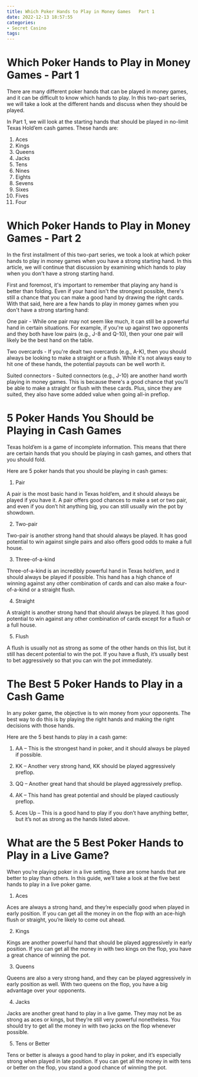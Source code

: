 ```yaml
---
title: Which Poker Hands to Play in Money Games   Part 1
date: 2022-12-13 18:57:55
categories:
- Secret Casino
tags:
---
```



#  Which Poker Hands to Play in Money Games - Part 1

There are many different poker hands that can be played in money games, and it can be difficult to know which hands to play. In this two-part series, we will take a look at the different hands and discuss when they should be played.

In Part 1, we will look at the starting hands that should be played in no-limit Texas Hold’em cash games. These hands are:

1. Aces
2. Kings
3. Queens
4. Jacks
5. Tens
6. Nines
7. Eights
8. Sevens
9. Sixes
10. Fives
11. Four

#  Which Poker Hands to Play in Money Games - Part 2

In the first installment of this two-part series, we took a look at which poker hands to play in money games when you have a strong starting hand. In this article, we will continue that discussion by examining which hands to play when you don't have a strong starting hand.

First and foremost, it's important to remember that playing any hand is better than folding. Even if your hand isn't the strongest possible, there's still a chance that you can make a good hand by drawing the right cards. With that said, here are a few hands to play in money games when you don't have a strong starting hand:

One pair - While one pair may not seem like much, it can still be a powerful hand in certain situations. For example, if you're up against two opponents and they both have low pairs (e.g., J-8 and Q-10), then your one pair will likely be the best hand on the table.

Two overcards - If you're dealt two overcards (e.g., A-K), then you should always be looking to make a straight or a flush. While it's not always easy to hit one of these hands, the potential payouts can be well worth it.

Suited connectors - Suited connectors (e.g., J-10) are another hand worth playing in money games. This is because there's a good chance that you'll be able to make a straight or flush with these cards. Plus, since they are suited, they also have some added value when going all-in preflop.

#  5 Poker Hands You Should be Playing in Cash Games

Texas hold’em is a game of incomplete information. This means that there are certain hands that you should be playing in cash games, and others that you should fold.

Here are 5 poker hands that you should be playing in cash games:

1. Pair

A pair is the most basic hand in Texas hold’em, and it should always be played if you have it. A pair offers good chances to make a set or two pair, and even if you don’t hit anything big, you can still usually win the pot by showdown.

2. Two-pair

Two-pair is another strong hand that should always be played. It has good potential to win against single pairs and also offers good odds to make a full house.

3. Three-of-a-kind

Three-of-a-kind is an incredibly powerful hand in Texas hold’em, and it should always be played if possible. This hand has a high chance of winning against any other combination of cards and can also make a four-of-a-kind or a straight flush.

4. Straight

A straight is another strong hand that should always be played. It has good potential to win against any other combination of cards except for a flush or a full house.

5. Flush

A flush is usually not as strong as some of the other hands on this list, but it still has decent potential to win the pot. If you have a flush, it’s usually best to bet aggressively so that you can win the pot immediately.

#  The Best 5 Poker Hands to Play in a Cash Game

In any poker game, the objective is to win money from your opponents. The best way to do this is by playing the right hands and making the right decisions with those hands.

Here are the 5 best hands to play in a cash game:

1. AA – This is the strongest hand in poker, and it should always be played if possible.

2. KK – Another very strong hand, KK should be played aggressively preflop.

3. QQ – Another great hand that should be played aggressively preflop.

4. AK – This hand has great potential and should be played cautiously preflop.

5. Aces Up – This is a good hand to play if you don’t have anything better, but it’s not as strong as the hands listed above.

#  What are the 5 Best Poker Hands to Play in a Live Game?

When you’re playing poker in a live setting, there are some hands that are better to play than others. In this guide, we’ll take a look at the five best hands to play in a live poker game.

1. Aces

Aces are always a strong hand, and they’re especially good when played in early position. If you can get all the money in on the flop with an ace-high flush or straight, you’re likely to come out ahead.

2. Kings

Kings are another powerful hand that should be played aggressively in early position. If you can get all the money in with two kings on the flop, you have a great chance of winning the pot.

3. Queens

Queens are also a very strong hand, and they can be played aggressively in early position as well. With two queens on the flop, you have a big advantage over your opponents.

4. Jacks

Jacks are another great hand to play in a live game. They may not be as strong as aces or kings, but they’re still very powerful nonetheless. You should try to get all the money in with two jacks on the flop whenever possible.

5. Tens or Better

Tens or better is always a good hand to play in poker, and it’s especially strong when played in late position. If you can get all the money in with tens or better on the flop, you stand a good chance of winning the pot.